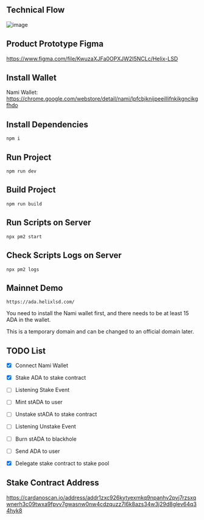 ## Technical Flow

![image](https://github.com/ZKHelixlabs/helix-cardano-lsd/blob/main/Technical_Flow.jpg)

## Product Prototype Figma

https://www.figma.com/file/KwuzaXJFa0OPXJW2I5NCLc/Helix-LSD

## Install Wallet

Nami Wallet: https://chrome.google.com/webstore/detail/nami/lpfcbjknijpeeillifnkikgncikgfhdo

## Install Dependencies

```
npm i
```

## Run Project

```
npm run dev
```

## Build Project

```
npm run build
```

## Run Scripts on Server

```
npx pm2 start
```

## Check Scripts Logs on Server

```
npx pm2 logs
```

## Mainnet Demo

```
https://ada.helixlsd.com/
```
You need to install the Nami wallet first, and there needs to be at least 15 ADA in the wallet.

This is a temporary domain and can be changed to an official domain later.

## TODO List

- [x] Connect Nami Wallet

- [x] Stake ADA to stake contract
- [ ] Listening Stake Event
- [ ] Mint stADA to user

- [ ] Unstake stADA to stake contract
- [ ] Listening Unstake Event
- [ ] Burn stADA to blackhole
- [ ] Send ADA to user

- [x] Delegate stake contract to stake pool

## Stake Contract Address

https://cardanoscan.io/address/addr1zxc926kytyexmkq9npanhv2pvj7rzsxqwnerh3c09twxa9fpvv7gwasnw0nw4cdzquzz7l6k8azs34w3j29d8glev64q34hyk8
